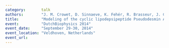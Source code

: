 ```yaml
---
category:       talk
authors:        "J. M. Crowet, D. Sinnaeve, K. Fehér, R. Brasseur, J. C. Martins, L. Lins"
title:          "Modeling of the cyclic lipodepsipeptide Pseudodesmin A self-assembly through molecular dynamic simulations"
event:          "DutchBiophysics 2014"
event_date:     "September 29-30, 2014"
event_location: "Veldhoven, Netherlands"
event_url:
---
```

